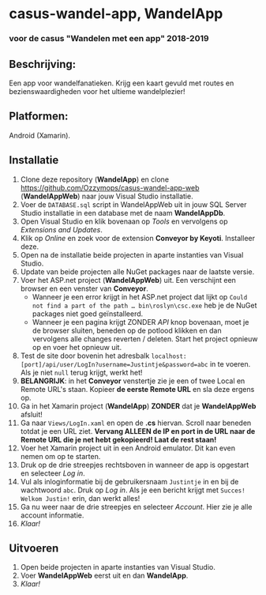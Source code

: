 # casus-wandel-app, WandelApp
### voor de casus "Wandelen met een app" 2018-2019

## Beschrijving:
Een app voor wandelfanatieken. Krijg een kaart gevuld met routes en bezienswaardigheden voor het ultieme wandelplezier!

## Platformen:
Android (Xamarin).

## Installatie
1. Clone deze repository (**WandelApp**) en clone https://github.com/Ozzymops/casus-wandel-app-web (**WandelAppWeb**) naar jouw Visual Studio installatie.
2. Voer de ``DATABASE.sql`` script in WandelAppWeb uit in jouw SQL Server Studio installatie in een database met de naam **WandelAppDb**.
3. Open Visual Studio en klik bovenaan op *Tools* en vervolgens op *Extensions and Updates*.
4. Klik op *Online* en zoek voor de extension **Conveyor by Keyoti**. Installeer deze.
5. Open na de installatie beide projecten in aparte instanties van Visual Studio.
6. Update van beide projecten alle NuGet packages naar de laatste versie.
7. Voer het ASP.net project (**WandelAppWeb**) uit. Een verschijnt een browser en een venster van **Conveyor**.
   - Wanneer je een error krijgt in het ASP.net project dat lijkt op ``Could not find a part of the path … bin\roslyn\csc.exe`` heb je de NuGet packages niet goed geïnstalleerd.
   - Wanneer je een pagina krijgt ZONDER *API* knop bovenaan, moet je de browser sluiten, beneden op de potlood klikken en dan vervolgens alle changes reverten / deleten. Start het project opnieuw op en voer het opnieuw uit.
8. Test de site door bovenin het adresbalk ``localhost:[port]/api/user/LogIn?username=Justintje&password=abc`` in te voeren. Als je niet ``null`` terug krijgt, werkt het!
9. **BELANGRIJK**: in het **Conveyor** venstertje zie je een of twee Local en Remote URL's staan. Kopieer **de eerste Remote URL** en sla deze ergens op.
10. Ga in het Xamarin project (**WandelApp**) **ZONDER** dat je **WandelAppWeb** afsluit!
11. Ga naar ``Views/LogIn.xaml`` en open de **.cs** hiervan. Scroll naar beneden totdat je een URL ziet. **Vervang ALLEEN de IP en port in de URL naar de Remote URL die je net hebt gekopieerd! Laat de rest staan!**
12. Voer het Xamarin project uit in een Android emulator. Dit kan even nemen om op te starten.
13. Druk op de drie streepjes rechtsboven in wanneer de app is opgestart en selecteer *Log in*.
14. Vul als inloginformatie bij de gebruikersnaam ``Justintje`` in en bij de wachtwoord ``abc``. Druk op *Log in*. Als je een bericht krijgt met ``Succes! Welkom Justin!`` erin, dan werkt alles!
15. Ga nu weer naar de drie streepjes en selecteer *Account*. Hier zie je alle account informatie.
16. *Klaar!*

## Uitvoeren
1. Open beide projecten in aparte instanties van Visual Studio.
2. Voer **WandelAppWeb** eerst uit en dan **WandelApp**.
3. *Klaar!*
